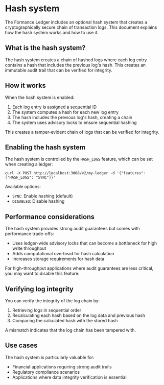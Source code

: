 # Hash system

The Formance Ledger includes an optional hash system that creates a cryptographically secure chain of transaction logs. This document explains how the hash system works and how to use it.

## What is the hash system?

The hash system creates a chain of hashed logs where each log entry contains a hash that includes the previous log's hash. This creates an immutable audit trail that can be verified for integrity.

## How it works

When the hash system is enabled:

1. Each log entry is assigned a sequential ID
2. The system computes a hash for each new log entry
3. The hash includes the previous log's hash, creating a chain
4. The system uses advisory locks to ensure sequential hashing

This creates a tamper-evident chain of logs that can be verified for integrity.

## Enabling the hash system

The hash system is controlled by the `HASH_LOGS` feature, which can be set when creating a ledger:

```shell
curl -X POST http://localhost:3068/v2/my-ledger -d '{"features": {"HASH_LOGS": "SYNC"}}'
```

Available options:
- `SYNC`: Enable hashing (default)
- `DISABLED`: Disable hashing

## Performance considerations

The hash system provides strong audit guarantees but comes with performance trade-offs:

- Uses ledger-wide advisory locks that can become a bottleneck for high write throughput
- Adds computational overhead for hash calculation
- Increases storage requirements for hash data

For high-throughput applications where audit guarantees are less critical, you may want to disable this feature.

## Verifying log integrity

You can verify the integrity of the log chain by:

1. Retrieving logs in sequential order
2. Recalculating each hash based on the log data and previous hash
3. Comparing the calculated hash with the stored hash

A mismatch indicates that the log chain has been tampered with.

## Use cases

The hash system is particularly valuable for:

- Financial applications requiring strong audit trails
- Regulatory compliance scenarios
- Applications where data integrity verification is essential
